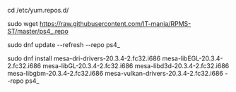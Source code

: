 cd /etc/yum.repos.d/

sudo wget https://raw.githubusercontent.com/IT-mania/RPMS-ST/master/ps4_.repo

sudo dnf update --refresh --repo ps4_

sudo dnf install mesa-dri-drivers-20.3.4-2.fc32.i686 mesa-libEGL-20.3.4-2.fc32.i686 mesa-libGL-20.3.4-2.fc32.i686 mesa-libd3d-20.3.4-2.fc32.i686 mesa-libgbm-20.3.4-2.fc32.i686 mesa-vulkan-drivers-20.3.4-2.fc32.i686 --repo ps4_
